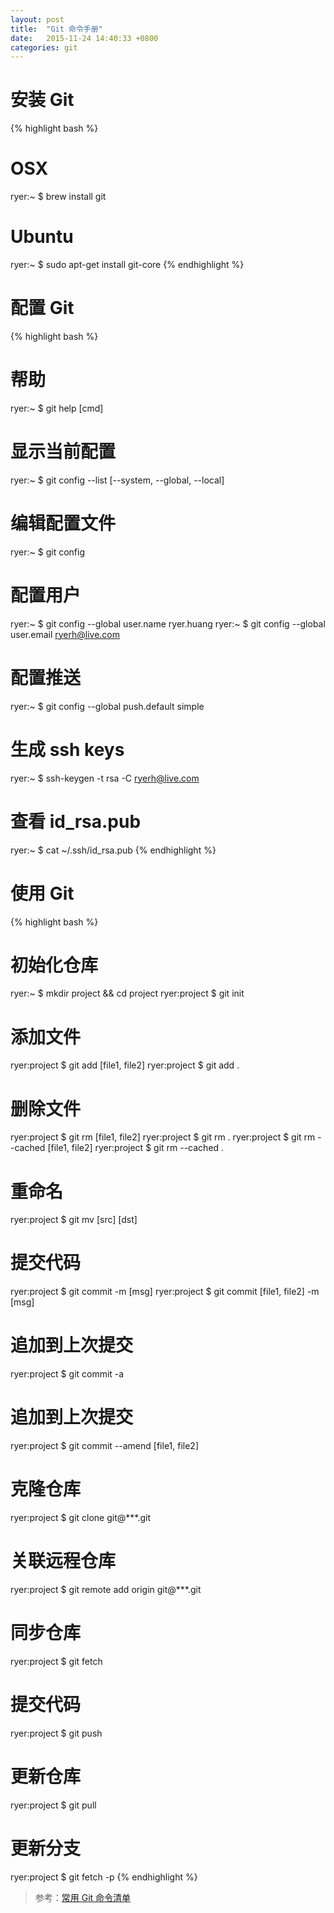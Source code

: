 ```yaml
---
layout: post
title:  "Git 命令手册"
date:   2015-11-24 14:40:33 +0800
categories: git
---
```


# 安装 Git

{% highlight bash %}
# OSX
ryer:~ $ brew install git
# Ubuntu
ryer:~ $ sudo apt-get install git-core
{% endhighlight %}

# 配置 Git

{% highlight bash %}
# 帮助
ryer:~ $ git help [cmd]
# 显示当前配置
ryer:~ $ git config --list [--system, --global, --local]
# 编辑配置文件
ryer:~ $ git config
# 配置用户
ryer:~ $ git config --global user.name    ryer.huang
ryer:~ $ git config --global user.email   ryerh@live.com
# 配置推送
ryer:~ $ git config --global push.default simple
# 生成 ssh keys
ryer:~ $ ssh-keygen -t rsa -C ryerh@live.com
# 查看 id_rsa.pub
ryer:~ $ cat ~/.ssh/id_rsa.pub
{% endhighlight %}

# 使用 Git

{% highlight bash %}
# 初始化仓库
ryer:~ $ mkdir project && cd project
ryer:project $ git init
# 添加文件
ryer:project $ git add [file1, file2]
ryer:project $ git add .
# 删除文件
ryer:project $ git rm [file1, file2]
ryer:project $ git rm .
ryer:project $ git rm --cached [file1, file2]
ryer:project $ git rm --cached .
# 重命名
ryer:project $ git mv [src] [dst]
# 提交代码
ryer:project $ git commit -m [msg]
ryer:project $ git commit [file1, file2] -m [msg]
# 追加到上次提交
ryer:project $ git commit -a
# 追加到上次提交
ryer:project $ git commit --amend [file1, file2]
# 克隆仓库
ryer:project $ git clone git@***.git
# 关联远程仓库
ryer:project $ git remote add origin git@***.git
# 同步仓库
ryer:project $ git fetch
# 提交代码
ryer:project $ git push
# 更新仓库
ryer:project $ git pull
# 更新分支
ryer:project $ git fetch -p
{% endhighlight %}

> 参考：[常用 Git 命令清单](http://www.ruanyifeng.com/blog/2015/12/git-cheat-sheet.html)
